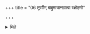 +++
title = "06 तूष्णीम् बाहुमात्रान्खात्वा रक्षोहणो"

+++

<details><summary>थिते</summary>

तूष्णीं बाहुमात्रान्खात्वा रक्षोहणो वलगहनो वैष्णवान्खनामीति खनति ६
</details>

